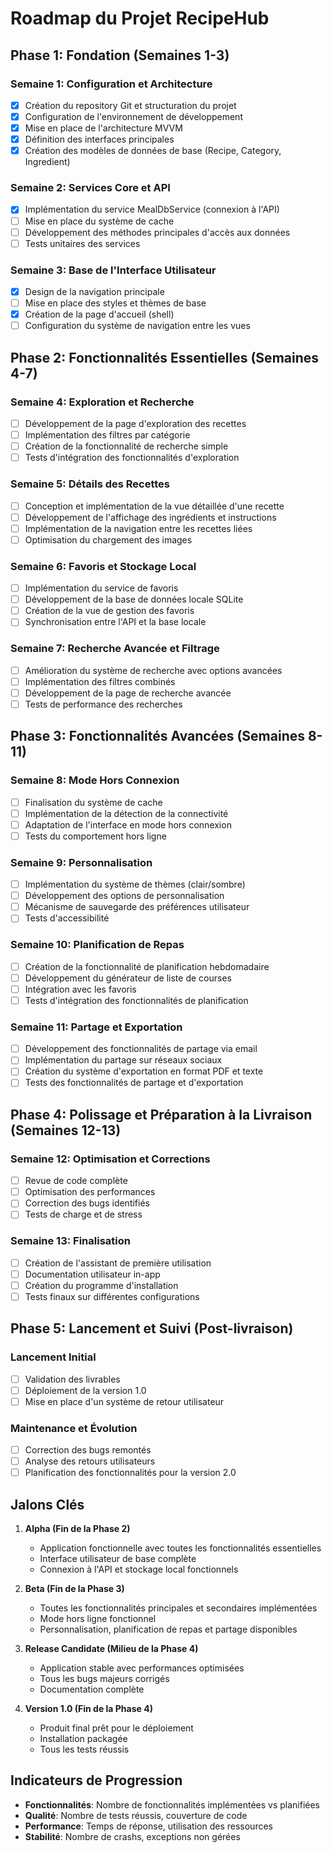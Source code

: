 # Roadmap du Projet RecipeHub

## Phase 1: Fondation (Semaines 1-3)

### Semaine 1: Configuration et Architecture
- [x] Création du repository Git et structuration du projet
- [x] Configuration de l'environnement de développement
- [x] Mise en place de l'architecture MVVM
- [x] Définition des interfaces principales
- [x] Création des modèles de données de base (Recipe, Category, Ingredient)

### Semaine 2: Services Core et API
- [x] Implémentation du service MealDbService (connexion à l'API)
- [ ] Mise en place du système de cache
- [ ] Développement des méthodes principales d'accès aux données
- [ ] Tests unitaires des services

### Semaine 3: Base de l'Interface Utilisateur
- [x] Design de la navigation principale
- [ ] Mise en place des styles et thèmes de base
- [x] Création de la page d'accueil (shell)
- [ ] Configuration du système de navigation entre les vues

## Phase 2: Fonctionnalités Essentielles (Semaines 4-7)

### Semaine 4: Exploration et Recherche
- [ ] Développement de la page d'exploration des recettes
- [ ] Implémentation des filtres par catégorie
- [ ] Création de la fonctionnalité de recherche simple
- [ ] Tests d'intégration des fonctionnalités d'exploration

### Semaine 5: Détails des Recettes
- [ ] Conception et implémentation de la vue détaillée d'une recette
- [ ] Développement de l'affichage des ingrédients et instructions
- [ ] Implémentation de la navigation entre les recettes liées
- [ ] Optimisation du chargement des images

### Semaine 6: Favoris et Stockage Local
- [ ] Implémentation du service de favoris
- [ ] Développement de la base de données locale SQLite
- [ ] Création de la vue de gestion des favoris
- [ ] Synchronisation entre l'API et la base locale

### Semaine 7: Recherche Avancée et Filtrage
- [ ] Amélioration du système de recherche avec options avancées
- [ ] Implémentation des filtres combinés
- [ ] Développement de la page de recherche avancée
- [ ] Tests de performance des recherches

## Phase 3: Fonctionnalités Avancées (Semaines 8-11)

### Semaine 8: Mode Hors Connexion
- [ ] Finalisation du système de cache
- [ ] Implémentation de la détection de la connectivité
- [ ] Adaptation de l'interface en mode hors connexion
- [ ] Tests du comportement hors ligne

### Semaine 9: Personnalisation
- [ ] Implémentation du système de thèmes (clair/sombre)
- [ ] Développement des options de personnalisation
- [ ] Mécanisme de sauvegarde des préférences utilisateur
- [ ] Tests d'accessibilité

### Semaine 10: Planification de Repas
- [ ] Création de la fonctionnalité de planification hebdomadaire
- [ ] Développement du générateur de liste de courses
- [ ] Intégration avec les favoris
- [ ] Tests d'intégration des fonctionnalités de planification

### Semaine 11: Partage et Exportation
- [ ] Développement des fonctionnalités de partage via email
- [ ] Implémentation du partage sur réseaux sociaux
- [ ] Création du système d'exportation en format PDF et texte
- [ ] Tests des fonctionnalités de partage et d'exportation

## Phase 4: Polissage et Préparation à la Livraison (Semaines 12-13)

### Semaine 12: Optimisation et Corrections
- [ ] Revue de code complète
- [ ] Optimisation des performances
- [ ] Correction des bugs identifiés
- [ ] Tests de charge et de stress

### Semaine 13: Finalisation
- [ ] Création de l'assistant de première utilisation
- [ ] Documentation utilisateur in-app
- [ ] Création du programme d'installation
- [ ] Tests finaux sur différentes configurations

## Phase 5: Lancement et Suivi (Post-livraison)

### Lancement Initial
- [ ] Validation des livrables
- [ ] Déploiement de la version 1.0
- [ ] Mise en place d'un système de retour utilisateur

### Maintenance et Évolution
- [ ] Correction des bugs remontés
- [ ] Analyse des retours utilisateurs
- [ ] Planification des fonctionnalités pour la version 2.0

## Jalons Clés

1. **Alpha (Fin de la Phase 2)**
   - Application fonctionnelle avec toutes les fonctionnalités essentielles
   - Interface utilisateur de base complète
   - Connexion à l'API et stockage local fonctionnels

2. **Beta (Fin de la Phase 3)**
   - Toutes les fonctionnalités principales et secondaires implémentées
   - Mode hors ligne fonctionnel
   - Personnalisation, planification de repas et partage disponibles

3. **Release Candidate (Milieu de la Phase 4)**
   - Application stable avec performances optimisées
   - Tous les bugs majeurs corrigés
   - Documentation complète

4. **Version 1.0 (Fin de la Phase 4)**
   - Produit final prêt pour le déploiement
   - Installation packagée
   - Tous les tests réussis

## Indicateurs de Progression

- **Fonctionnalités**: Nombre de fonctionnalités implémentées vs planifiées
- **Qualité**: Nombre de tests réussis, couverture de code
- **Performance**: Temps de réponse, utilisation des ressources
- **Stabilité**: Nombre de crashs, exceptions non gérées
